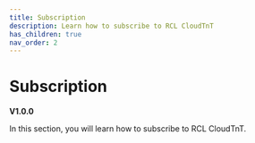 ```yaml
---
title: Subscription
description: Learn how to subscribe to RCL CloudTnT
has_children: true
nav_order: 2
---
```


# Subscription
**V1.0.0**

In this section, you will learn how to subscribe to RCL CloudTnT.